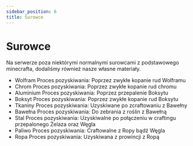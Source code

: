 ```yaml
---
sidebar_position: 6
title: Surowce
---
```


# Surowce
Na serwerze poza niektórymi normalnymi surowcami z podstawowego minecrafta, dodaliśmy również nasze własne materiały.
- Wolfram Proces pozyskiwania: Poprzez zwykłe kopanie rud Wolframu
- Chrom  Proces pozyskiwania: Poprzez zwykłe kopanie rud chromu
- Aluminium  Proces pozyskiwania: Poprzez przepalenie Boksytu
- Boksyt  Proces pozyskiwania: Poprzez zwykłe kopanie rud Boksytu
- Tkaniny  Proces pozyskiwania: Uzyskiwane po zcraftowaniu z Bawełny
- Bawełna  Proces pozyskiwania: Do zebrania z roślin z Bawełną
- Stal  Proces pozyskiwania: Uzyskiwalne po połączeniu w craftingu przepalonego Żelaza oraz Węgla
- Paliwo  Proces pozyskiwania: Craftowalne z Ropy bądź Węgla
- Ropa  Proces pozyskiwania: Uzyskiwana z prowincji z Ropą
